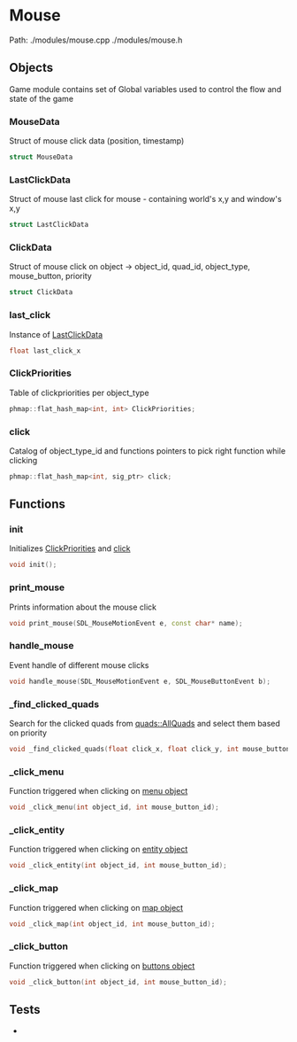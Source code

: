 # Mouse
Path: ./modules/mouse.cpp   ./modules/mouse.h


## Objects
Game module contains set of Global variables used to control the flow and state of the game

### MouseData
Struct of mouse click data (position, timestamp)
```c++
struct MouseData
```

### LastClickData
Struct of mouse last click for mouse - containing world's x,y and window's x,y
```c++
struct LastClickData
```


### ClickData
Struct of mouse click on object -> object_id, quad_id, object_type, mouse_button, priority
```c++
struct ClickData
```

### last_click
Instance of [LastClickData](mouse.md#LastClickData)
```c++
float last_click_x
```



### ClickPriorities
Table of clickpriorities per object_type
```c++
phmap::flat_hash_map<int, int> ClickPriorities;
```

### click
Catalog of object_type_id and functions pointers to pick right function while clicking
```c++
phmap::flat_hash_map<int, sig_ptr> click;
```

## Functions
### init
Initializes [ClickPriorities](mouse.md#ClickPriorities) and [click](mouse.md#click)
```c++
void init();
```

### print_mouse
Prints information about the mouse click
```c++
void print_mouse(SDL_MouseMotionEvent e, const char* name);
```

### handle_mouse
Event handle of different mouse clicks
```c++
void handle_mouse(SDL_MouseMotionEvent e, SDL_MouseButtonEvent b);
```

### _find_clicked_quads
Search for the clicked quads from [quads::AllQuads](quads.md#AllQuads) and select them based on priority
```c++
void _find_clicked_quads(float click_x, float click_y, int mouse_button_id);
```

### _click_menu
Function triggered when clicking on [menu object](menu.md#Menu)
```c++
void _click_menu(int object_id, int mouse_button_id);
```

### _click_entity
Function triggered when clicking on [entity object](entity.md#Entity)
```c++
void _click_entity(int object_id, int mouse_button_id);
```

### _click_map
Function triggered when clicking on [map object](maps.md#Map)
```c++
void _click_map(int object_id, int mouse_button_id);
```

### _click_button
Function triggered when clicking on [buttons object](buttons.md#Buttons)
```c++
void _click_button(int object_id, int mouse_button_id);
```



## Tests
-

